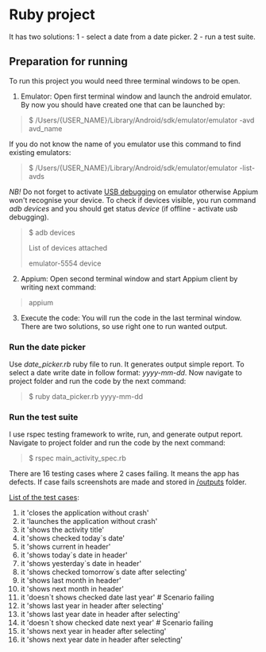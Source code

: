 # Ruby project
It has two solutions: 1 - select a date from a date picker. 2 - run a test suite.

## Preparation for running
To run this project you would need three terminal windows to be open.
1. Emulator:
Open first terminal window and launch the android emulator. By now you should have created one that can be launched by:
> $ /Users/{USER_NAME}/Library/Android/sdk/emulator/emulator -avd avd_name

If you do not know the name of you emulator use this command to find existing emulators:
> $ /Users/{USER_NAME}/Library/Android/sdk/emulator/emulator -list-avds

*NB!* Do not forget to activate [USB debugging](https://www.qafox.com/appium-enabling-debugging-mode-in-android-devices-emulators/) on emulator otherwise Appium won't recognise your device.
To check if devices visible, you run command *adb devices* and you should get status _device_ (if offline - activate usb debugging).
>$ adb devices
>
> List of devices attached
>
> emulator-5554	device

2. Appium:
Open second terminal window and start Appium client by writing next command:
> appium

3. Execute the code:
You will run the code in the last terminal window. There are two solutions, so use right one to run wanted output.

### Run the date picker
Use _date_picker.rb_ ruby file to run. It generates output simple report. To select a date write date in follow format: _yyyy-mm-dd_. Now navigate to project folder and run the code by the next command:
> $ ruby data_picker.rb yyyy-mm-dd

### Run the test suite
I use rspec testing framework to write, run, and generate output report. Navigate to project folder and run the code by the next command:
> $ rspec main_activity_spec.rb

There are 16 testing cases where 2 cases failing. It means the app has defects. If case fails screenshots are made and stored in [/outputs](/outputs) folder.

[List of the test cases](https://github.com/GekkoTheFirst/challenge-one/blob/07c6819c8fddd60c099c5a0d8e1bdb7c479677c2/main_activity_spec.rb#L56):
1. it 'closes the application without crash'
2. it 'launches the application without crash'
3. it 'shows the activity title'
4. it 'shows checked today`s date'
5. it 'shows current in header'
6. it 'shows today`s date in header'
7. it 'shows yesterday`s date in header'
8. it 'shows checked tomorrow`s date after selecting'
9. it 'shows last month in header'
10. it 'shows next month in header'
11. it 'doesn`t shows checked date last year' # Scenario failing
12. it 'shows last year in header after selecting'
13. it 'shows last year date in header after selecting'
14. it 'doesn`t show checked date next year' # Scenario failing
15. it 'shows next year in header after selecting'
16. it 'shows next year date in header after selecting'
